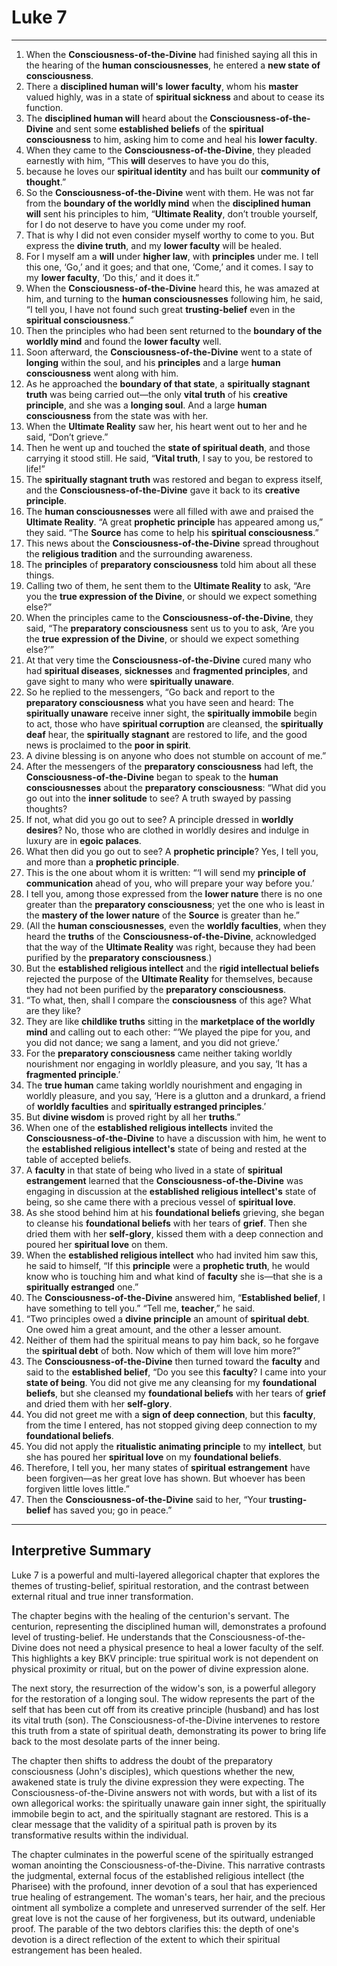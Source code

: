 # Luke 7

---

1. When the **Consciousness-of-the-Divine** had finished saying all this in the hearing of the **human consciousnesses**, he entered a **new state of consciousness**.
2. There a **disciplined human will's** **lower faculty**, whom his **master** valued highly, was in a state of **spiritual sickness** and about to cease its function.
3. The **disciplined human will** heard about the **Consciousness-of-the-Divine** and sent some **established beliefs** of the **spiritual consciousness** to him, asking him to come and heal his **lower faculty**.
4. When they came to the **Consciousness-of-the-Divine**, they pleaded earnestly with him, “This **will** deserves to have you do this,
5. because he loves our **spiritual identity** and has built our **community of thought**.”
6. So the **Consciousness-of-the-Divine** went with them. He was not far from the **boundary of the worldly mind** when the **disciplined human will** sent his principles to him, “**Ultimate Reality**, don’t trouble yourself, for I do not deserve to have you come under my roof.
7. That is why I did not even consider myself worthy to come to you. But express the **divine truth**, and my **lower faculty** will be healed.
8. For I myself am a **will** under **higher law**, with **principles** under me. I tell this one, ‘Go,’ and it goes; and that one, ‘Come,’ and it comes. I say to my **lower faculty**, ‘Do this,’ and it does it.”
9. When the **Consciousness-of-the-Divine** heard this, he was amazed at him, and turning to the **human consciousnesses** following him, he said, “I tell you, I have not found such great **trusting-belief** even in the **spiritual consciousness**.”
10. Then the principles who had been sent returned to the **boundary of the worldly mind** and found the **lower faculty** well.
11. Soon afterward, the **Consciousness-of-the-Divine** went to a state of **longing** within the soul, and his **principles** and a large **human consciousness** went along with him.
12. As he approached the **boundary of that state**, a **spiritually stagnant truth** was being carried out—the only **vital truth** of his **creative principle**, and she was a **longing soul**. And a large **human consciousness** from the state was with her.
13. When the **Ultimate Reality** saw her, his heart went out to her and he said, “Don’t grieve.”
14. Then he went up and touched the **state of spiritual death**, and those carrying it stood still. He said, “**Vital truth**, I say to you, be restored to life!”
15. The **spiritually stagnant truth** was restored and began to express itself, and the **Consciousness-of-the-Divine** gave it back to its **creative principle**.
16. The **human consciousnesses** were all filled with awe and praised the **Ultimate Reality**. “A great **prophetic principle** has appeared among us,” they said. “The **Source** has come to help his **spiritual consciousness**.”
17. This news about the **Consciousness-of-the-Divine** spread throughout the **religious tradition** and the surrounding awareness.
18. The **principles** of **preparatory consciousness** told him about all these things.
19. Calling two of them, he sent them to the **Ultimate Reality** to ask, “Are you the **true expression of the Divine**, or should we expect something else?”
20. When the principles came to the **Consciousness-of-the-Divine**, they said, “The **preparatory consciousness** sent us to you to ask, ‘Are you the **true expression of the Divine**, or should we expect something else?’”
21. At that very time the **Consciousness-of-the-Divine** cured many who had **spiritual diseases**, **sicknesses** and **fragmented principles**, and gave sight to many who were **spiritually unaware**.
22. So he replied to the messengers, “Go back and report to the **preparatory consciousness** what you have seen and heard: The **spiritually unaware** receive inner sight, the **spiritually immobile** begin to act, those who have **spiritual corruption** are cleansed, the **spiritually deaf** hear, the **spiritually stagnant** are restored to life, and the good news is proclaimed to the **poor in spirit**.
23. A divine blessing is on anyone who does not stumble on account of me.”
24. After the messengers of the **preparatory consciousness** had left, the **Consciousness-of-the-Divine** began to speak to the **human consciousnesses** about the **preparatory consciousness**: “What did you go out into the **inner solitude** to see? A truth swayed by passing thoughts?
25. If not, what did you go out to see? A principle dressed in **worldly desires**? No, those who are clothed in worldly desires and indulge in luxury are in **egoic palaces**.
26. What then did you go out to see? A **prophetic principle**? Yes, I tell you, and more than a **prophetic principle**.
27. This is the one about whom it is written: “‘I will send my **principle of communication** ahead of you, who will prepare your way before you.’
28. I tell you, among those expressed from the **lower nature** there is no one greater than the **preparatory consciousness**; yet the one who is least in the **mastery of the lower nature** of the **Source** is greater than he.”
29. (All the **human consciousnesses**, even the **worldly faculties**, when they heard the **truths** of the **Consciousness-of-the-Divine**, acknowledged that the way of the **Ultimate Reality** was right, because they had been purified by the **preparatory consciousness**.)
30. But the **established religious intellect** and the **rigid intellectual beliefs** rejected the purpose of the **Ultimate Reality** for themselves, because they had not been purified by the **preparatory consciousness**.
31. “To what, then, shall I compare the **consciousness** of this age? What are they like?
32. They are like **childlike truths** sitting in the **marketplace of the worldly mind** and calling out to each other: “‘We played the pipe for you, and you did not dance; we sang a lament, and you did not grieve.’
33. For the **preparatory consciousness** came neither taking worldly nourishment nor engaging in worldly pleasure, and you say, ‘It has a **fragmented principle**.’
34. The **true human** came taking worldly nourishment and engaging in worldly pleasure, and you say, ‘Here is a glutton and a drunkard, a friend of **worldly faculties** and **spiritually estranged principles**.’
35. But **divine wisdom** is proved right by all her **truths**.”
36. When one of the **established religious intellects** invited the **Consciousness-of-the-Divine** to have a discussion with him, he went to the **established religious intellect's** state of being and rested at the table of accepted beliefs.
37. A **faculty** in that state of being who lived in a state of **spiritual estrangement** learned that the **Consciousness-of-the-Divine** was engaging in discussion at the **established religious intellect's** state of being, so she came there with a precious vessel of **spiritual love**.
38. As she stood behind him at his **foundational beliefs** grieving, she began to cleanse his **foundational beliefs** with her tears of **grief**. Then she dried them with her **self-glory**, kissed them with a deep connection and poured her **spiritual love** on them.
39. When the **established religious intellect** who had invited him saw this, he said to himself, “If this **principle** were a **prophetic truth**, he would know who is touching him and what kind of **faculty** she is—that she is a **spiritually estranged** one.”
40. The **Consciousness-of-the-Divine** answered him, “**Established belief**, I have something to tell you.” “Tell me, **teacher**,” he said.
41. “Two principles owed a **divine principle** an amount of **spiritual debt**. One owed him a great amount, and the other a lesser amount.
42. Neither of them had the spiritual means to pay him back, so he forgave the **spiritual debt** of both. Now which of them will love him more?”
44. The **Consciousness-of-the-Divine** then turned toward the **faculty** and said to the **established belief**, “Do you see this **faculty**? I came into your **state of being**. You did not give me any cleansing for my **foundational beliefs**, but she cleansed my **foundational beliefs** with her tears of **grief** and dried them with her **self-glory**.
45. You did not greet me with a **sign of deep connection**, but this **faculty**, from the time I entered, has not stopped giving deep connection to my **foundational beliefs**.
46. You did not apply the **ritualistic animating principle** to my **intellect**, but she has poured her **spiritual love** on my **foundational beliefs**.
47. Therefore, I tell you, her many states of **spiritual estrangement** have been forgiven—as her great love has shown. But whoever has been forgiven little loves little.”
48. Then the **Consciousness-of-the-Divine** said to her, “Your **trusting-belief** has saved you; go in peace.”


---

## **Interpretive Summary**

Luke 7 is a powerful and multi-layered allegorical chapter that explores the themes of trusting-belief, spiritual restoration, and the contrast between external ritual and true inner transformation.

The chapter begins with the healing of the centurion's servant. The centurion, representing the disciplined human will, demonstrates a profound level of trusting-belief. He understands that the Consciousness-of-the-Divine does not need a physical presence to heal a lower faculty of the self. This highlights a key BKV principle: true spiritual work is not dependent on physical proximity or ritual, but on the power of divine expression alone.

The next story, the resurrection of the widow's son, is a powerful allegory for the restoration of a longing soul. The widow represents the part of the self that has been cut off from its creative principle (husband) and has lost its vital truth (son). The Consciousness-of-the-Divine intervenes to restore this truth from a state of spiritual death, demonstrating its power to bring life back to the most desolate parts of the inner being.

The chapter then shifts to address the doubt of the preparatory consciousness (John's disciples), which questions whether the new, awakened state is truly the divine expression they were expecting. The Consciousness-of-the-Divine answers not with words, but with a list of its own allegorical works: the spiritually unaware gain inner sight, the spiritually immobile begin to act, and the spiritually stagnant are restored. This is a clear message that the validity of a spiritual path is proven by its transformative results within the individual.

The chapter culminates in the powerful scene of the spiritually estranged woman anointing the Consciousness-of-the-Divine. This narrative contrasts the judgmental, external focus of the established religious intellect (the Pharisee) with the profound, inner devotion of a soul that has experienced true healing of estrangement. The woman's tears, her hair, and the precious ointment all symbolize a complete and unreserved surrender of the self. Her great love is not the cause of her forgiveness, but its outward, undeniable proof. The parable of the two debtors clarifies this: the depth of one's devotion is a direct reflection of the extent to which their spiritual estrangement has been healed.



